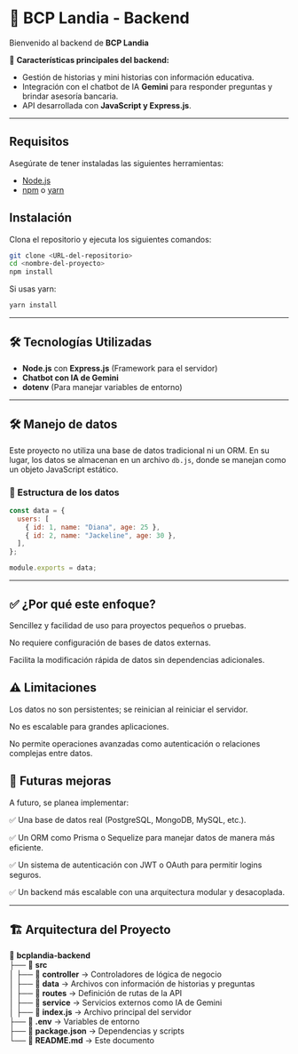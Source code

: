 # 🏦 BCP Landia - Backend

Bienvenido al backend de **BCP Landia**

🚀 **Características principales del backend:**  
- Gestión de historias y mini historias con información educativa.  
- Integración con el chatbot de IA **Gemini** para responder preguntas y brindar asesoría bancaria.  
- API desarrollada con **JavaScript y Express.js**.

---
## Requisitos

Asegúrate de tener instaladas las siguientes herramientas:

- [Node.js](https://nodejs.org/)
- [npm](https://www.npmjs.com/) o [yarn](https://yarnpkg.com/)

## Instalación

Clona el repositorio y ejecuta los siguientes comandos:

```bash
git clone <URL-del-repositorio>
cd <nombre-del-proyecto>
npm install
```

Si usas yarn:

```bash
yarn install
```

---

## 🛠️ Tecnologías Utilizadas  

- **Node.js** con **Express.js** (Framework para el servidor)  
- **Chatbot con IA de Gemini**  
- **dotenv** (Para manejar variables de entorno)  

---

## 🛠️ Manejo de datos

Este proyecto no utiliza una base de datos tradicional ni un ORM. En su lugar, los datos se almacenan en un archivo `db.js`, donde se manejan como un objeto JavaScript estático.

### 📂 Estructura de los datos
```javascript
const data = {
  users: [
    { id: 1, name: "Diana", age: 25 },
    { id: 2, name: "Jackeline", age: 30 },
  ],
};

module.exports = data;
```

---

## ✅ ¿Por qué este enfoque?
Sencillez y facilidad de uso para proyectos pequeños o pruebas.

No requiere configuración de bases de datos externas.

Facilita la modificación rápida de datos sin dependencias adicionales.

## ⚠️ Limitaciones
Los datos no son persistentes; se reinician al reiniciar el servidor.

No es escalable para grandes aplicaciones.

No permite operaciones avanzadas como autenticación o relaciones complejas entre datos.

## 🚀 Futuras mejoras
A futuro, se planea implementar:

✅ Una base de datos real (PostgreSQL, MongoDB, MySQL, etc.).

✅ Un ORM como Prisma o Sequelize para manejar datos de manera más eficiente.

✅ Un sistema de autenticación con JWT o OAuth para permitir logins seguros.

✅ Un backend más escalable con una arquitectura modular y desacoplada.


---


## 🏗️ Arquitectura del Proyecto

📂 **bcplandia-backend**  
├── 📂 **src**  
│   ├── 📂 **controller** → Controladores de lógica de negocio  
│   ├── 📂 **data** → Archivos con información de historias y preguntas  
│   ├── 📂 **routes** → Definición de rutas de la API  
│   ├── 📂 **service** → Servicios externos como IA de Gemini  
│   ├── 📄 **index.js** → Archivo principal del servidor  
├── 📄 **.env** → Variables de entorno  
├── 📄 **package.json** → Dependencias y scripts  
└── 📄 **README.md** → Este documento  
